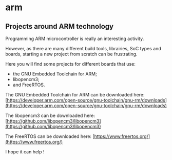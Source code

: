 # arm
## Projects around ARM technology

Programming ARM microcontroller is really an interesting activity.

However, as there are many different build tools, librairies, SoC types and boards, starting a new project from scratch
can be frustrating.

Here you will find some projects for different boards that use:
- the GNU Embedded Toolchain for ARM;
- libopencm3;
- and FreeRTOS.


The GNU Embedded Toolchain for ARM can be downloaded here:
[https://developer.arm.com/open-source/gnu-toolchain/gnu-rm/downloads](https://developer.arm.com/open-source/gnu-toolchain/gnu-rm/downloads)

The libopencm3 can be downloaded here:
[https://github.com/libopencm3/libopencm3](https://github.com/libopencm3/libopencm3)

The FreeRTOS can be downloaded here:
[https://www.freertos.org/](https://www.freertos.org/)


I hope it can help !
